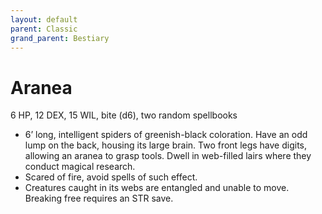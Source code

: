 ```yaml
---
layout: default
parent: Classic
grand_parent: Bestiary
---
```


# Aranea

6 HP, 12 DEX, 15 WIL, bite (d6), two random spellbooks

- 6’ long, intelligent spiders of greenish-black coloration. Have an odd lump on the back, housing its large brain. Two front legs have digits, allowing an aranea to grasp tools. Dwell in web-filled lairs where they conduct magical research.
- Scared of fire, avoid spells of such effect.
- Creatures caught in its webs are entangled and unable to move. Breaking free requires an STR save.
